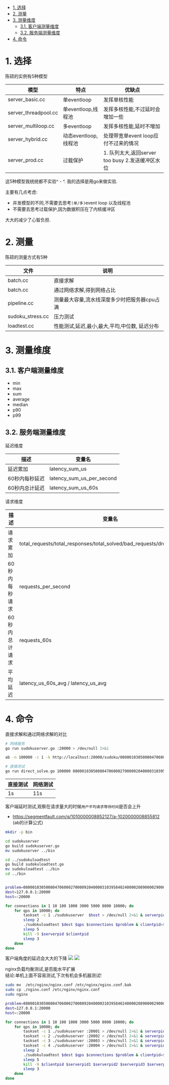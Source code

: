 <!-- TOC -->

- [1. 选择](#1-选择)
- [2. 测量](#2-测量)
- [3. 测量维度](#3-测量维度)
    - [3.1. 客户端测量维度](#31-客户端测量维度)
    - [3.2. 服务端测量维度](#32-服务端测量维度)
- [4. 命令](#4-命令)

<!-- /TOC -->


<a id="markdown-1-选择" name="1-选择"></a>
# 1. 选择

陈硕的实例有5种模型

模型|特点|优缺点
-|-|-
server_basic.cc|单eventloop|发挥单核性能
server_threadpool.cc|单eventloop,线程池|发挥多核性能,不过延时会增加一些
server_multiloop.cc|多eventloop|发挥多核性能,延时不增加
server_hybrid.cc|动态eventloop,线程池|处理带宽单event loop应付不过来的情况
server_prod.cc|过载保护|1. 队列太大,返回server too busy 2.发送缓冲区水位

这5种模型我统统都不实验^ - ^. 我的选择是用go来做实验.

主要有几点考虑:
* 并发模型的不同,不需要去思考`(单/多)`event loop 以及线程池
* 不需要去思考过载保护,因为数据积压在了内核缓冲区

大大的减少了心智负担.

<a id="markdown-2-测量" name="2-测量"></a>
# 2. 测量


陈硕的测量方式有5种

文件|说明
-|-
batch.cc|直接求解
batch.cc|通过网络求解,得到网络占比
pipeline.cc|测量最大容量,流水线深度多少时把服务器cpu占满
sudoku_stress.cc|压力测试
loadtest.cc|性能测试,延迟,最小,最大,平均,中位数, 延迟分布


<a id="markdown-3-测量维度" name="3-测量维度"></a>
# 3. 测量维度


<a id="markdown-31-客户端测量维度" name="31-客户端测量维度"></a>
## 3.1. 客户端测量维度

* min
* max
* sum
* average
* median
* p90
* p99



<a id="markdown-32-服务端测量维度" name="32-服务端测量维度"></a>
## 3.2. 服务端测量维度

延迟维度

描述|变量名
-|-
延迟累加|latency_sum_us
60秒内每秒延迟|latency_sum_us_per_second 
60秒内总计延迟|latency_sum_us_60s



请求维度

描述|变量名
-|-
请求累加|total_requests/total_responses/total_solved/bad_requests/dropped_requests
60秒内每秒请求|requests_per_second
60秒内总计请求|requests_60s
平均延迟|latency_us_60s_avg / latency_us_avg



<a id="markdown-4-命令" name="4-命令"></a>
# 4. 命令


直接求解和通过网络求解的对比

```bash
# 网络服务
go run sudokuserver.go :20000 > /dev/null 2>&1

ab -n 100000 -c 1 -k http://localhost:20000/sudoku/080001030500804706000270000920400003103958402400002089000029000305106008040300010

# 直接测试
go run direct_solve.go 100000 080001030500804706000270000920400003103958402400002089000029000305106008040300010
```

直接测试|网络测试
-|-
1s|11s

客户端延时测试,观察在请求量大的时候`用户平均请求等待时间`是否会上升

* https://segmentfault.com/q/1010000008852127/a-1020000008855812 (ab的计算公式)
```bash
mkdir -p bin

cd sudokuserver
go build sudokuserver.go
mv sudokuserver ../bin

cd ../sudokuloadtest
go build sudokuloadtest.go
mv sudokuloadtest ../bin
cd ../bin


problem=080001030500804706000270000920400003103958402400002089000029000305106008040300010
dest=127.0.0.1:20000 
host=:20000

for connections in 1 10 100 1000 3000 5000 8000 10000; do
    for qps in 10000; do
        taskset -c 1 ./sudokuserver  $host > /dev/null 2>&1 & serverpid=$!
        sleep 2
        ./sudokuloadtest $dest $qps $connections $problem & clientpid=$!
        sleep 5
        kill -9 $serverpid $clientpid
        sleep 3
    done
done
```


客户端角度的延迟会大大的下降
![](sudokulatency.png)
![](sudokuthroughputs.png)

nginx负载均衡测试,是否能水平扩展   
结论:单机上面不容易测试,下次有机会多机器测试!  

```bash
sudo mv  /etc/nginx/nginx.conf /etc/nginx/nginx.conf.bak
sudo cp ./nginx.conf /etc/nginx/nginx.conf
sudo nginx

problem=080001030500804706000270000920400003103958402400002089000029000305106008040300010
dest=127.0.0.1:20000 
host=:20000

for connections in 1 10 100 1000 3000 5000 8000 10000; do
    for qps in 10000; do
        taskset -c 1 ./sudokuserver :20001 > /dev/null 2>&1 & serverpid1=$!
        taskset -c 2 ./sudokuserver :20002 > /dev/null 2>&1 & serverpid2=$!
        taskset -c 3 ./sudokuserver :20003 > /dev/null 2>&1 & serverpid3=$!
        taskset -c 4 ./sudokuserver :20004 > /dev/null 2>&1 & serverpid4=$!
        sleep 2
        ./sudokuloadtest $dest $qps $connections $problem & clientpid=$!
        sleep 5
        kill -9 $clientpid $serverpid1 $serverpid2 $serverpid3 $serverpid4
        sleep 3
    done
done
```
